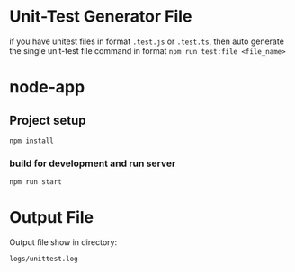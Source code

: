 # Unit-Test Generator File #
if you have unitest files in format `.test.js` or `.test.ts`, then auto generate the single unit-test file command in format `npm run test:file <file_name>`

# node-app

## Project setup
```
npm install
```

### build for development and run server
```
npm run start
```


# Output File

Output file show in directory: 
```
logs/unittest.log
```
